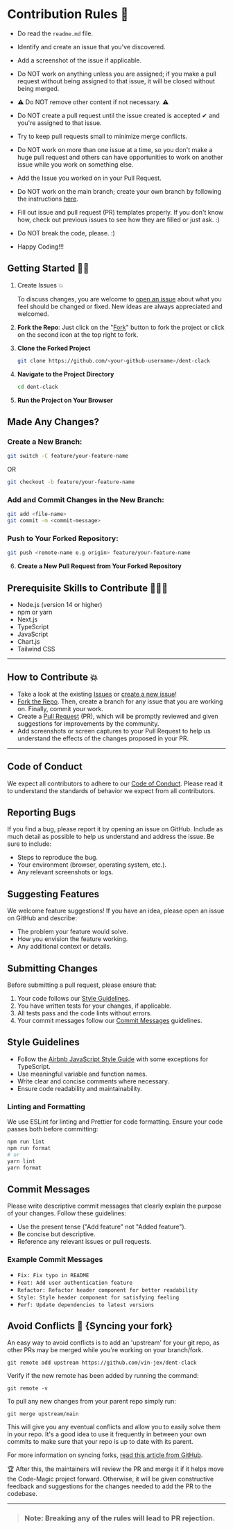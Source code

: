 # Contribution Rules 📑

- Do read the `readme.md` file.

- Identify and create an issue that you've discovered.

- Add a screenshot of the issue if applicable.

- Do NOT work on anything unless you are assigned; if you make a pull request without being assigned to that issue, it will be closed without being merged.

- ⚠️ Do NOT remove other content if not necessary. ⚠️

- Do NOT create a pull request until the issue created is accepted ✔ and you're assigned to that issue.

- Try to keep pull requests small to minimize merge conflicts.

- Do NOT work on more than one issue at a time, so you don't make a huge pull request and others can have opportunities to work on another issue while you work on something else.

- Add the Issue you worked on in your Pull Request.

- Do NOT work on the main branch; create your own branch by following the instructions [here](https://github.com/vin-jex/dent-clack/blob/main/CONTRIBUTING.md#getting-started).

- Fill out issue and pull request (PR) templates properly. If you don't know how, check out previous issues to see how they are filled or just ask. :)

- Do NOT break the code, please. :)

- Happy Coding!!!

## Getting Started 🤩🤟

1. Create Issues 💥

   To discuss changes, you are welcome to [open an issue](https://github.com/vin-jex/dent-clack/issues/new/choose) about what you feel should be changed or fixed. New ideas are always appreciated and welcomed.

2. **Fork the Repo**: Just click on the "[Fork](https://github.com/vin-jex/dent-clack/fork)" button to fork the project or click on the second icon at the top right to fork.

3. **Clone the Forked Project**

   ```bash
   git clone https://github.com/<your-github-username>/dent-clack
   ```

4. **Navigate to the Project Directory**

   ```bash
   cd dent-clack
   ```

5. **Run the Project on Your Browser**

## Made Any Changes?

### Create a New Branch:

```bash
git switch -C feature/your-feature-name
```

OR

```bash
git checkout -b feature/your-feature-name
```

### Add and Commit Changes in the New Branch:

```bash
git add <file-name>
git commit -m <commit-message>
```

### Push to Your Forked Repository:

```bash
git push <remote-name e.g origin> feature/your-feature-name
```

6. **Create a New Pull Request from Your Forked Repository**

## Prerequisite Skills to Contribute 👩🏽‍💻

- Node.js (version 14 or higher)
- npm or yarn
- Next.js
- TypeScript
- JavaScript
- Chart.js
- Tailwind CSS

---

## How to Contribute 💥

- Take a look at the existing [Issues](https://github.com/vin-jex/dent-clack/issues) or [create a new issue](https://github.com/vin-jex/dent-clack/issues/new/choose)!
- [Fork the Repo](https://github.com/vin-jex/dent-clack/fork). Then, create a branch for any issue that you are working on. Finally, commit your work.
- Create a [Pull Request](https://github.com/vin-jex/dent-clack/compare) (PR), which will be promptly reviewed and given suggestions for improvements by the community.
- Add screenshots or screen captures to your Pull Request to help us understand the effects of the changes proposed in your PR.

---

## Code of Conduct

We expect all contributors to adhere to our [Code of Conduct](CODE_OF_CONDUCT.md). Please read it to understand the standards of behavior we expect from all contributors.

## Reporting Bugs

If you find a bug, please report it by opening an issue on GitHub. Include as much detail as possible to help us understand and address the issue. Be sure to include:
- Steps to reproduce the bug.
- Your environment (browser, operating system, etc.).
- Any relevant screenshots or logs.

## Suggesting Features

We welcome feature suggestions! If you have an idea, please open an issue on GitHub and describe:
- The problem your feature would solve.
- How you envision the feature working.
- Any additional context or details.

## Submitting Changes

Before submitting a pull request, please ensure that:
1. Your code follows our [Style Guidelines](#style-guidelines).
2. You have written tests for your changes, if applicable.
3. All tests pass and the code lints without errors.
4. Your commit messages follow our [Commit Messages](#commit-messages) guidelines.

## Style Guidelines

- Follow the [Airbnb JavaScript Style Guide](https://github.com/airbnb/javascript) with some exceptions for TypeScript.
- Use meaningful variable and function names.
- Write clear and concise comments where necessary.
- Ensure code readability and maintainability.

### Linting and Formatting

We use ESLint for linting and Prettier for code formatting. Ensure your code passes both before committing:

```bash
npm run lint
npm run format
# or
yarn lint
yarn format
```

## Commit Messages

Please write descriptive commit messages that clearly explain the purpose of your changes. Follow these guidelines:
- Use the present tense ("Add feature" not "Added feature").
- Be concise but descriptive.
- Reference any relevant issues or pull requests.

### Example Commit Messages

- `Fix: Fix typo in README`
- `Feat: Add user authentication feature`
- `Refactor: Refactor header component for better readability`
- `Style: Style header component for satisfying feeling`
- `Perf: Update dependencies to latest versions`

## Avoid Conflicts 🏓 {Syncing your fork}

An easy way to avoid conflicts is to add an 'upstream' for your git repo, as other PRs may be merged while you're working on your branch/fork.

```terminal
git remote add upstream https://github.com/vin-jex/dent-clack
```

Verify if the new remote has been added by running the command:

```terminal
git remote -v
```

To pull any new changes from your parent repo simply run:

```terminal
git merge upstream/main
```

This will give you any eventual conflicts and allow you to easily solve them in your repo. It's a good idea to use it frequently in between your own commits to make sure that your repo is up to date with its parent.

For more information on syncing forks, [read this article from GitHub](https://help.github.com/articles/syncing-a-fork/).

🏆 After this, the maintainers will review the PR and merge it if it helps move the Code-Magic project forward. Otherwise, it will be given constructive feedback and suggestions for the changes needed to add the PR to the codebase.

---

> ### Note: Breaking any of the rules will lead to PR rejection.